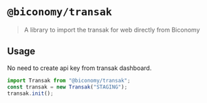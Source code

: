 # `@biconomy/transak`

> A library to import the transak for web directly from Biconomy

## Usage

No need to create api key from transak dashboard.

```ts
import Transak from "@biconomy/transak";
const transak = new Transak("STAGING");
transak.init();
```
